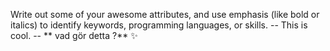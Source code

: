 Write out some of your awesome attributes, and use emphasis (like bold or italics) to identify keywords, programming languages, or skills. 
-- This is cool. --
** vad gör detta ?** :sparkles:
